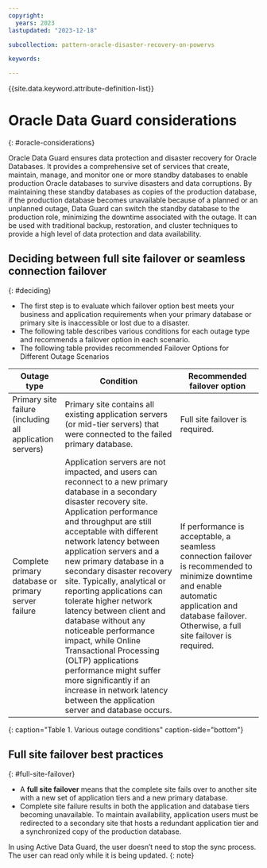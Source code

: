 ```yaml
---
copyright:
  years: 2023
lastupdated: "2023-12-18"

subcollection: pattern-oracle-disaster-recovery-on-powervs

keywords:

---
```

{{site.data.keyword.attribute-definition-list}}
# Oracle Data Guard considerations
{: #oracle-considerations}

Oracle Data Guard ensures data protection and disaster recovery for Oracle Databases. It provides a comprehensive set of services that create, maintain, manage, and monitor one or more standby databases to enable production Oracle databases to survive disasters and data corruptions. By maintaining these standby databases as copies of the production database, if the production database becomes unavailable because of a planned or an unplanned outage, Data Guard can switch the standby database to the production role, minimizing the downtime associated with the outage. It can be used with traditional backup, restoration, and cluster techniques to provide a high level of data protection and data availability.

## Deciding between full site failover or seamless connection failover
{: #deciding}

- The first step is to evaluate which failover option best meets your business and application requirements when your primary database or primary site is inaccessible or lost due to a disaster.
- The following table describes various conditions for each outage type and recommends a failover option in each scenario.
- The following table provides recommended Failover Options for Different Outage Scenarios

| Outage type                                    | Condition                                                                                                                                                                                                                                                                                                                                                                                                                                                                                                                                                                                                                                                       | Recommended failover option                                                                                                                                                             |
| -------------------------------------------------------- | ------------------------------------------------------------------------------------------------------------------------------------------------------------------------------------------------------------------------------------------------------------------------------------------------------------------------------------------------------------------------------------------------------------------------------------------------------------------------------------------------------------------------------------------------------------------------------------------------------------------------------------------------------------------------- | ------------------------------------------------------------------------------------------------------------------------------------------------------------------------------------------------- |
| Primary site failure (including all application servers) | Primary site contains all existing application servers (or mid-tier servers) that were connected to the failed primary database.                                                                                                                                                                                                                                                                                                                                                                                                                                                                                                                                          | Full site failover is required.                                                                                                                                                                   |
| Complete primary database or primary server failure      | Application servers are not impacted, and users can reconnect to a new primary database in a secondary disaster recovery site. Application performance and throughput are still acceptable with different network latency between application servers and a new primary database in a secondary disaster recovery site. Typically, analytical or reporting applications can tolerate higher network latency between client and database without any noticeable performance impact, while Online Transactional Processing (OLTP) applications performance might suffer more significantly if an increase in network latency between the application server and database occurs. | If performance is acceptable, a seamless connection failover is recommended to minimize downtime and enable automatic application and database failover. Otherwise, a full site failover is required. |
{: caption="Table 1. Various outage conditions" caption-side="bottom"}

## Full site failover best practices
{: #full-site-failover}

- A **full site failover** means that the complete site fails over to another site with a new set of application tiers and a new primary database.
- Complete site failure results in both the application and database tiers becoming unavailable. To maintain availability, application users must be redirected to a secondary site that hosts a redundant application tier and a synchronized copy of the production database.

In using Active Data Guard, the user doesn’t need to stop the sync process. The user can read only while it is being updated.
{: note}
